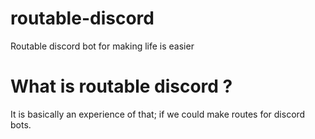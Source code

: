 # routable-discord
Routable discord bot for making life is easier

# What is routable discord ? 
It is basically an experience of that; if we could make routes for discord bots.
